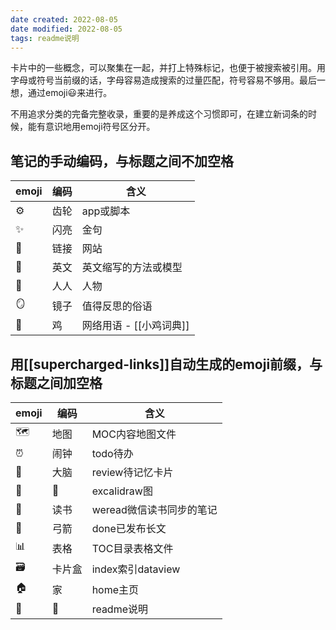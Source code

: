 ```yaml
---
date created: 2022-08-05
date modified: 2022-08-05
tags: readme说明
---
```


卡片中的一些概念，可以聚集在一起，并打上特殊标记，也便于被搜索被引用。用字母或符号当前缀的话，字母容易造成搜索的过量匹配，符号容易不够用。最后一想，通过emoji😃来进行。

不用追求分类的完备完整收录，重要的是养成这个习惯即可，在建立新词条的时候，能有意识地用emoji符号区分开。

## 笔记的手动编码，与标题之间不加空格

| emoji | 编码 | 含义                 |
| ----- | ---- | -------------------- |
| ⚙️    | 齿轮 | app或脚本            |
| ✨    | 闪亮 | 金句                 |
| 🔗    | 链接 | 网站                 |
| 🔡    | 英文 | 英文缩写的方法或模型 |
| 🧑    | 人人 | 人物                 |
| 🪞    | 镜子 | 值得反思的俗语       |
| 🐤    | 鸡   | 网络用语 - [[小鸡词典]]                     |

## 用[[supercharged-links]]自动生成的emoji前缀，与标题之间加空格

| emoji | 编码   | 含义                     |
| ----- | ------ | ------------------------ |
| 🗺     | 地图   | MOC内容地图文件          |
| ⏰    | 闹钟   | todo待办                 |
| 🧠    | 大脑   | review待记忆卡片         |
| 🎨    | 🎨     | excalidraw图             |
| 📖    | 读书   | weread微信读书同步的笔记 |
| 🏹    | 弓箭   | done已发布长文           |
| 📊    | 表格   | TOC目录表格文件          |
| 🗃     | 卡片盒 | index索引dataview        |
| 🏠    | 家     | home主页                 |
| 📃    | 📃   | readme说明                         |
